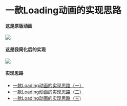 # 一款Loading动画的实现思路

#### 这是原版动画
![](http://upload-images.jianshu.io/upload_images/1013170-f4ff25b49b577aee.gif?imageMogr2/auto-orient/strip)

#### 这是我简化后的实现
![](http://upload-images.jianshu.io/upload_images/1013170-7e91e5afe24074b9.gif?imageMogr2/auto-orient/strip)

#### 实现思路
- [一款Loading动画的实现思路（一）](http://www.jianshu.com/p/1c6a2de68753)
- [一款Loading动画的实现思路（二）](http://www.jianshu.com/p/0dac1208a7ad)
- [一款Loading动画的实现思路（三)](http://www.jianshu.com/p/56448d3d3596)

